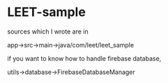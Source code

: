 # LEET-sample

sources which I wrote are in   


app->src->main->java/com/leet/leet_sample


if you want to know how to handle firebase database,   


  utils->database->FirebaseDatabaseManager
